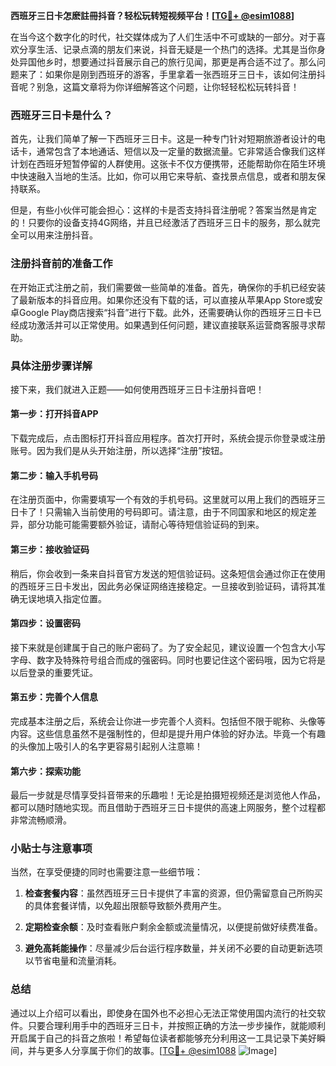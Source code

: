 **西班牙三日卡怎麽註冊抖音？轻松玩转短视频平台！[[TG💪+ @esim1088](https://t.me/s/esim1088)]**

在当今这个数字化的时代，社交媒体成为了人们生活中不可或缺的一部分。对于喜欢分享生活、记录点滴的朋友们来说，抖音无疑是一个热门的选择。尤其是当你身处异国他乡时，想要通过抖音展示自己的旅行见闻，那更是再合适不过了。那么问题来了：如果你是刚到西班牙的游客，手里拿着一张西班牙三日卡，该如何注册抖音呢？别急，这篇文章将为你详细解答这个问题，让你轻轻松松玩转抖音！

### 西班牙三日卡是什么？

首先，让我们简单了解一下西班牙三日卡。这是一种专门针对短期旅游者设计的电话卡，通常包含了本地通话、短信以及一定量的数据流量。它非常适合像我们这样计划在西班牙短暂停留的人群使用。这张卡不仅方便携带，还能帮助你在陌生环境中快速融入当地的生活。比如，你可以用它来导航、查找景点信息，或者和朋友保持联系。

但是，有些小伙伴可能会担心：这样的卡是否支持抖音注册呢？答案当然是肯定的！只要你的设备支持4G网络，并且已经激活了西班牙三日卡的服务，那么就完全可以用来注册抖音。

### 注册抖音前的准备工作

在开始正式注册之前，我们需要做一些简单的准备。首先，确保你的手机已经安装了最新版本的抖音应用。如果你还没有下载的话，可以直接从苹果App Store或安卓Google Play商店搜索“抖音”进行下载。此外，还需要确认你的西班牙三日卡已经成功激活并可以正常使用。如果遇到任何问题，建议直接联系运营商客服寻求帮助。

### 具体注册步骤详解

接下来，我们就进入正题——如何使用西班牙三日卡注册抖音吧！

#### 第一步：打开抖音APP

下载完成后，点击图标打开抖音应用程序。首次打开时，系统会提示你登录或注册账号。因为我们是从头开始注册，所以选择“注册”按钮。

#### 第二步：输入手机号码

在注册页面中，你需要填写一个有效的手机号码。这里就可以用上我们的西班牙三日卡了！只需输入当前使用的号码即可。请注意，由于不同国家和地区的规定差异，部分功能可能需要额外验证，请耐心等待短信验证码的到来。

#### 第三步：接收验证码

稍后，你会收到一条来自抖音官方发送的短信验证码。这条短信会通过你正在使用的西班牙三日卡发出，因此务必保证网络连接稳定。一旦接收到验证码，请将其准确无误地填入指定位置。

#### 第四步：设置密码

接下来就是创建属于自己的账户密码了。为了安全起见，建议设置一个包含大小写字母、数字及特殊符号组合而成的强密码。同时也要记住这个密码哦，因为它将是以后登录的重要凭证。

#### 第五步：完善个人信息

完成基本注册之后，系统会让你进一步完善个人资料。包括但不限于昵称、头像等内容。这些信息虽然不是强制性的，但却是提升用户体验的好办法。毕竟一个有趣的头像加上吸引人的名字更容易引起别人注意嘛！

#### 第六步：探索功能

最后一步就是尽情享受抖音带来的乐趣啦！无论是拍摄短视频还是浏览他人作品，都可以随时随地实现。而且借助于西班牙三日卡提供的高速上网服务，整个过程都非常流畅顺滑。

### 小贴士与注意事项

当然，在享受便捷的同时也需要注意一些细节哦：

1. **检查套餐内容**：虽然西班牙三日卡提供了丰富的资源，但仍需留意自己所购买的具体套餐详情，以免超出限额导致额外费用产生。
   
2. **定期检查余额**：及时查看账户剩余金额或流量情况，以便提前做好续费准备。
   
3. **避免高耗能操作**：尽量减少后台运行程序数量，并关闭不必要的自动更新选项以节省电量和流量消耗。

### 总结

通过以上介绍可以看出，即使身在国外也不必担心无法正常使用国内流行的社交软件。只要合理利用手中的西班牙三日卡，并按照正确的方法一步步操作，就能顺利开启属于自己的抖音之旅啦！希望每位读者都能够充分利用这一工具记录下美好瞬间，并与更多人分享属于你们的故事。[[TG💪+ @esim1088](https://t.me/s/esim1088) ![Image](https://i.postimg.cc/4NQfJmqS/Snipaste-2025-05-13-00-14-12.png)]